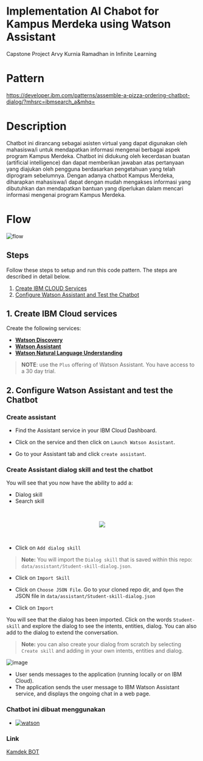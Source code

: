 # Implementation AI Chabot for Kampus Merdeka using Watson Assistant
Capstone Project Arvy Kurnia Ramadhan in Infinite Learning 

# Pattern

https://developer.ibm.com/patterns/assemble-a-pizza-ordering-chatbot-dialog/?mhsrc=ibmsearch_a&mhq=

# Description

Chatbot ini dirancang sebagai asisten virtual yang dapat digunakan oleh mahasiswa/i untuk mendapatkan informasi mengenai berbagai aspek program Kampus Merdeka. Chatbot ini didukung oleh kecerdasan buatan (artificial intelligence) dan dapat memberikan jawaban atas pertanyaan yang diajukan oleh pengguna berdasarkan pengetahuan yang telah diprogram sebelumnya. Dengan adanya chatbot Kampus Merdeka, diharapkan mahasiswa/i dapat dengan mudah mengakses informasi yang dibutuhkan dan mendapatkan bantuan yang diperlukan dalam mencari informasi mengenai program Kampus Merdeka.

# Flow 

![flow](https://github.com/ArvyKR/arvykr.github.io/assets/95832640/9e35b30b-5be3-4ddb-884f-76dcd6bc1fae)

## Steps

Follow these steps to setup and run this code pattern. The steps are described in detail below.

1. [Create IBM CLOUD Services](#2-create-ibm-cloud-services)
5. [Configure Watson Assistant and Test the Chatbot](#5-configure-watson-assistant-and-test-the-chatbot)

## 1. Create IBM Cloud services

Create the following services:

* [**Watson Discovery**](https://cloud.ibm.com/catalog/services/discovery)
* [**Watson Assistant**](https://cloud.ibm.com/catalog/services/assistant) 
* [**Watson Natural Language Understanding**](https://cloud.ibm.com/catalog/services/natural-language-understanding)

> **NOTE**: use the `Plus` offering of Watson Assistant. You have access to a 30 day trial.

## 2. Configure Watson Assistant and test the Chatbot

### Create assistant

* Find the Assistant service in your IBM Cloud Dashboard.

* Click on the service and then click on `Launch Watson Assistant`.

* Go to your Assistant tab and click `create assistant`. 


### Create Assistant dialog skill and test the chatbot

You will see that you now have the ability to add a:
* Dialog skill
* Search skill

<br>
<p align="center">
  <img src="GIFs/DialogSkill.gif">
</p>
<br>

* Click on `Add dialog skill`

> **Note:** You will import the `Dialog skill` that is saved within this repo: `data/assistant/Student-skill-dialog.json`.

* Click on `Import Skill`

* Click on `Choose JSON File`. Go to your cloned repo dir, and `Open` the JSON file in `data/assistant/Student-skill-dialog.json`

* Click on `Import`

You will see that the dialog has been imported. Click on the words `Student-skill` and explore the dialog to see the intents, entities, dialog.  You can also add to the dialog to extend the conversation.

> **Note:** you can also create your dialog from scratch by selecting `Create skill` and adding in your own intents, entities and dialog.


![image](https://github.com/ArvyKR/arvykr.github.io/assets/95832640/f589811e-1557-49d8-9d06-58ea33d88e15)



- User sends messages to the application (running locally or on IBM Cloud).
- The application sends the user message to IBM Watson Assistant service, and displays the ongoing chat in a web page.


### Chatbot ini dibuat menggunakan 

* [![watson][watson]][watson]

### Link
[Kamdek BOT](https://arvykr.github.io/)


  [watson]: https://img.shields.io/badge/watson-assistant-blue
